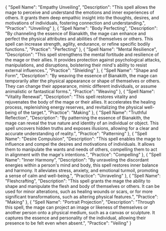 {
  "Spell Name": "Empathy Unveiling",
  "Description": "This spell allows the mage to perceive and understand the emotions and inner experiences of others. It grants them deep empathic insight into the thoughts, desires, and motivations of individuals, fostering connection and understanding.",
  "Practice": "Unveiling"
},
{
  "Spell Name": "Body Perfecting",
  "Description": "By channeling the essence of Bianakith, the mage can enhance and perfect the physical attributes and abilities of themselves or others. This spell can increase strength, agility, endurance, or refine specific bodily functions.",
  "Practice": "Perfecting"
},
{
  "Spell Name": "Mental Resilience",
  "Description": "This spell strengthens the mental fortitude and resilience of the mage or their allies. It provides protection against psychological attacks, manipulations, and disruptions, bolstering their mind's ability to resist external influences.",
  "Practice": "Shielding"
},
{
  "Spell Name": "Shape and Form",
  "Description": "By weaving the essence of Bianakith, the mage can temporarily alter the physical appearance or shape of themselves or others. They can change their appearance, mimic different individuals, or assume animalistic or fantastical forms.",
  "Practice": "Weaving"
},
{
  "Spell Name": "Vitality Renewal",
  "Description": "This spell restores vitality and rejuvenates the body of the mage or their allies. It accelerates the healing process, replenishing energy reserves, and revitalizing the physical well-being of the target.",
  "Practice": "Making"
},
{
  "Spell Name": "Truthful Reflection",
  "Description": "By patterning the essence of Bianakith, the mage can reveal the true nature and identity of an individual or object. This spell uncovers hidden truths and exposes illusions, allowing for a clear and accurate understanding of reality.",
  "Practice": "Patterning"
},
{
  "Spell Name": "Desire Compulsion",
  "Description": "This spell enables the mage to influence and compel the desires and motivations of individuals. It allows them to manipulate the wants and needs of others, compelling them to act in alignment with the mage's intentions.",
  "Practice": "Compelling"
},
{
  "Spell Name": "Inner Harmony",
  "Description": "By unraveling the discordant energies within a person's mind and body, this spell restores inner balance and harmony. It alleviates stress, anxiety, and emotional turmoil, promoting a sense of calm and well-being.",
  "Practice": "Unraveling"
},
{
  "Spell Name": "Fleshcrafting",
  "Description": "This spell grants the mage the ability to shape and manipulate the flesh and body of themselves or others. It can be used for minor alterations, such as healing wounds or scars, or for more significant transformations, such as altering physical features.",
  "Practice": "Making"
},
{
  "Spell Name": "Portrait Projection",
  "Description": "Through this spell, the mage can project an image or likeness of themselves or another person onto a physical medium, such as a canvas or sculpture. It captures the essence and personality of the individual, allowing their presence to be felt even when absent.",
  "Practice": "Veiling"
}